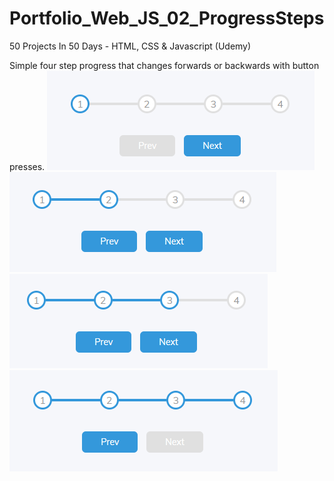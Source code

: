 # Portfolio_Web_JS_02_ProgressSteps
50 Projects In 50 Days - HTML, CSS &amp; Javascript (Udemy)

Simple four step progress that changes forwards or backwards with button presses.
![Image1](./project/01.png)
![Image2](./project/02.png)
![Image3](./project/03.png)
![Image4](./project/04.png)
